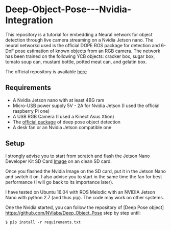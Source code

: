 # Deep-Object-Pose---Nvidia-Integration

This repository is a tutorial for embedding a Neural network for object detection through live camera streaming on a Nvidia Jetson nano.
The neural networkd used is the official DOPE ROS package for detection and 6-DoF pose estimation of known objects from an RGB camera. The network has been trained on the following YCB objects: cracker box, sugar box, tomato soup can, mustard bottle, potted meat can, and gelatin box. 

The official repository is available [here](https://github.com/NVlabs/Deep_Object_Pose)


## Requirements
 - A Nvidia Jetson nano with at least 4BG ram
 - Micro-USB power supply 5V - 2A for Nvidia Jetson (I used the official raspberry Pi one)
 - A USB RGB Camera (I used a Kinect Asus Xtion)
 - The [official package](https://github.com/NVlabs/Deep_Object_Pose) of deep pose object detection 
 - A desk fan or an Nvidia Jetson compatible one


## Setup
I strongly advise you to start from scratch and flash the Jetson Nano Developer Kit SD Card [Image](https://developer.nvidia.com/embedded/learn/get-started-jetson-nano-devkit#write) on an clean SD card.

Once you flashed the Nvidia Image on the SD card, put it in the Jetson Nano and switch it on. I also advise you to start in the same time the fan for best performance (I will go back to its importance later).

I have tested on Ubuntu 16.04 with ROS Melodic with an NVIDIA Jetson Nano with python 2.7 (and thus pip). The code may work on other systems.

One the Nvidia started, you can follow the repository of [Deep Pose object] https://github.com/NVlabs/Deep_Object_Pose step by step 
until:

```
$ pip install -r requirements.txt
```
